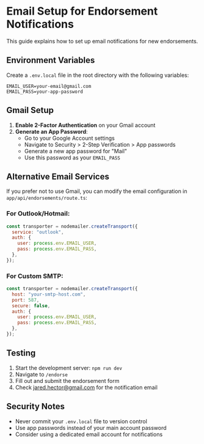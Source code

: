 # Email Setup for Endorsement Notifications

This guide explains how to set up email notifications for new endorsements.

## Environment Variables

Create a `.env.local` file in the root directory with the following variables:

```
EMAIL_USER=your-email@gmail.com
EMAIL_PASS=your-app-password
```

## Gmail Setup

1. **Enable 2-Factor Authentication** on your Gmail account
2. **Generate an App Password**:
   - Go to your Google Account settings
   - Navigate to Security > 2-Step Verification > App passwords
   - Generate a new app password for "Mail"
   - Use this password as your `EMAIL_PASS`

## Alternative Email Services

If you prefer not to use Gmail, you can modify the email configuration in `app/api/endorsements/route.ts`:

### For Outlook/Hotmail:

```javascript
const transporter = nodemailer.createTransport({
  service: "outlook",
  auth: {
    user: process.env.EMAIL_USER,
    pass: process.env.EMAIL_PASS,
  },
});
```

### For Custom SMTP:

```javascript
const transporter = nodemailer.createTransport({
  host: "your-smtp-host.com",
  port: 587,
  secure: false,
  auth: {
    user: process.env.EMAIL_USER,
    pass: process.env.EMAIL_PASS,
  },
});
```

## Testing

1. Start the development server: `npm run dev`
2. Navigate to `/endorse`
3. Fill out and submit the endorsement form
4. Check jared.hector@gmail.com for the notification email

## Security Notes

- Never commit your `.env.local` file to version control
- Use app passwords instead of your main account password
- Consider using a dedicated email account for notifications
